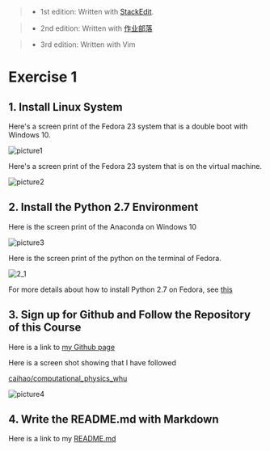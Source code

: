 





>- 1st edition:  Written with [StackEdit](https://stackedit.io/).

>- 2nd edition: Written with [作业部落](www.zuoyebuluo.com)

>- 3rd edition: Written with Vim



# Exercise 1



## 1. Install Linux System



Here's a screen print of the Fedora 23 system that is a double boot with Windows 10.


![picture1](https://raw.githubusercontent.com/ShixingWang/computationalphysics_N2013301020050/master/Pictures/fedoraDoubleBoot.png)




Here's a screen print of the Fedora 23 system that is on the virtual machine.

![picture2](https://raw.githubusercontent.com/ShixingWang/computationalphysics_N2013301020050/master/Pictures/LinuxVirtualMachine.PNG)





## 2. Install the Python 2.7 Environment



Here is the screen print of the Anaconda on Windows 10

![picture3](https://raw.githubusercontent.com/ShixingWang/computationalphysics_N2013301020050/master/Pictures/Anaconda.png)







Here is the screen print of the python on the terminal of Fedora.

![2_1](https://raw.githubusercontent.com/ShixingWang/computationalphysics_N2013301020050/master/Pictures/2_1.png)

For more details about how to install Python 2.7 on Fedora, see [this](https://github.com/ShixingWang/computationalphysics_N2013301020050/blob/master/Resource/Fedora23.Python.2_7_11.md)



## 3. Sign up for Github and Follow the Repository of this Course



Here is a link to [my Github page](https://github.com/ShixingWang)



Here is a screen shot showing that I have followed  

[caihao/computational\_physics\_whu](https://github.com/caihao/computational_physics_whu)

![picture4](https://raw.githubusercontent.com/ShixingWang/computationalphysics_N2013301020050/master/Pictures/followRepository.png)



## 4. Write the README.md with Markdown



Here is a link to my [README.md](https://github.com/ShixingWang/computationalphysics_N2013301020050/blob/master/README.md)
